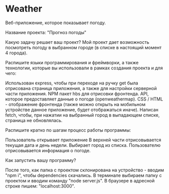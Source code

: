 # Weather

Веб-приложение, которое показывает погоду.

Название проекта: "Прогноз погоды"

Какую задачу решает ваш проект? Мой проект дает возможность посмотреть погоду в выбранном городе (в списке в настоящий момент 4 города).

Распишите языки программирования и фреймворки, а также технологии, которые вы использовали в рамках создания проекта и для чего:

Использован express, чтобы при переходе на ручку get была отрисована страница приложения, а также для настройки серверной части приложения.
NPM пакет hbs для отрисовки фронтенда.
API, которое предоставляет данные о погоде (openweathermap).
CSS / HTML - отображение фронтенда (также можно открыть на мобильном устройстве данное приложение, будет отображаться иначе).
Написан fetch, чтобы, при нажатии на выбранный город в выпадающем списке, страница не обновлялась.

Распишите кратко по шагам процесс работы программы:

Пользователь открывает приложение
В верхней части отрисовывается текущая дата и день недели.
Выбирает город из списка.
Пользователю отрисовывается информация о погоде.

Как запустить вашу программу?

После того, как папка с проектом склонирована на устройство - вводим "npm i", чтобы dependencies скачались.
В терминале выбираем папку с проектом и вводим команду "node server.js".
В браузере в адресной строке пишем: "localhost:3000".

